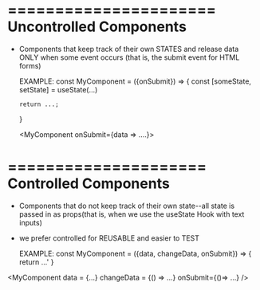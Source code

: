 ======================
Uncontrolled Components
======

- Components that keep track of their own STATES and release data ONLY when some event occurs (that is, the submit event for HTML forms)

  EXAMPLE:
  const MyComponent = ({onSubmit}) => {
  const [someState, setState] = useState(...)

      return ...;

  }

  <MyComponent onSubmit={data => ....}>

=====================
Controlled Components
==========

- Components that do not keep track of their own state--all state is passed in as props(that is, when we use the useState Hook with text inputs)
- we prefer controlled for REUSABLE and easier to TEST

  EXAMPLE:
  const MyComponent = ({data, changeData, onSubmit}) => {
  return ...'
  }

<MyComponent
data = {...}
changeData = {() => ...}
onSubmit={()=> ...}
/>
